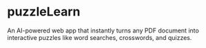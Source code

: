 # puzzleLearn
An AI-powered web app that instantly turns any PDF document into interactive puzzles like word searches, crosswords, and quizzes.
